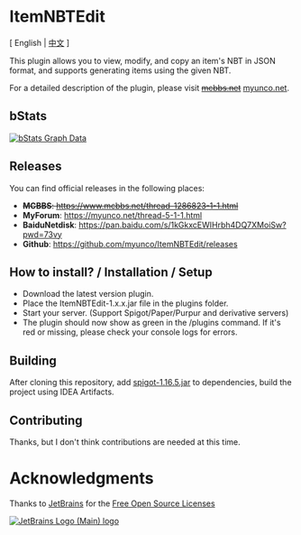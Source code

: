 # ItemNBTEdit
<span>[ English | <a href="README_ZH.md">中文</a> ]</span>

This plugin allows you to view, modify, and copy an item's NBT in JSON format, and supports generating items using the given NBT.

For a detailed description of the plugin, please visit ~~[mcbbs.net](https://www.mcbbs.net/thread-1286823-1-1.html)~~ [myunco.net](https://myunco.net/thread-5-1-1.html).

bStats
---
[![bStats Graph Data](https://bstats.org/signatures/bukkit/ItemNBTEdit.svg)](https://bstats.org/plugin/bukkit/ItemNBTEdit)

Releases
---
You can find official releases in the following places:
- ~~**MCBBS**: https://www.mcbbs.net/thread-1286823-1-1.html~~
- **MyForum**: https://myunco.net/thread-5-1-1.html
- **BaiduNetdisk**: https://pan.baidu.com/s/1kGkxcEWIHrbh4DQ7XMoiSw?pwd=73vy
- **Github**: https://github.com/myunco/ItemNBTEdit/releases

How to install? / Installation / Setup
---
* Download the latest version plugin.
* Place the ItemNBTEdit-1.x.x.jar file in the plugins folder.
* Start your server. (Support Spigot/Paper/Purpur and derivative servers)
* The plugin should now show as green in the /plugins command. If it's red or missing, please check your console logs for errors.

Building
---
After cloning this repository, add [spigot-1.16.5.jar](https://getbukkit.org/get/RD0y91OTotryPrElNQe4ovBLDNweoO5Z) to dependencies, build the project using IDEA Artifacts.

Contributing
---
Thanks, but I don't think contributions are needed at this time.

# Acknowledgments
Thanks to [JetBrains](https://www.jetbrains.com/?from=ServerMonitor) for the [Free Open Source Licenses](https://jb.gg/OpenSourceSupport)

[![JetBrains Logo (Main) logo](https://resources.jetbrains.com/storage/products/company/brand/logos/jb_beam.svg)](https://www.jetbrains.com/?from=ServerMonitor)
